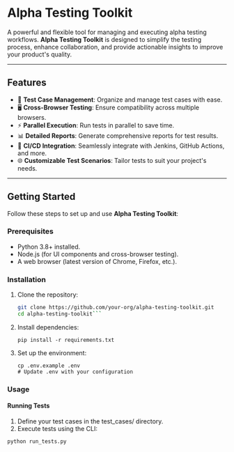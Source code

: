 # Alpha Testing Toolkit

A powerful and flexible tool for managing and executing alpha testing workflows. **Alpha Testing Toolkit** is designed to simplify the testing process, enhance collaboration, and provide actionable insights to improve your product's quality.

---

## Features

- 📄 **Test Case Management**: Organize and manage test cases with ease.
- 🖥️ **Cross-Browser Testing**: Ensure compatibility across multiple browsers.
- ⚡ **Parallel Execution**: Run tests in parallel to save time.
- 📊 **Detailed Reports**: Generate comprehensive reports for test results.
- 🔗 **CI/CD Integration**: Seamlessly integrate with Jenkins, GitHub Actions, and more.
- 🌐 **Customizable Test Scenarios**: Tailor tests to suit your project's needs.

---

## Getting Started

Follow these steps to set up and use **Alpha Testing Toolkit**:

### Prerequisites

- Python 3.8+ installed.
- Node.js (for UI components and cross-browser testing).
- A web browser (latest version of Chrome, Firefox, etc.).

### Installation

1. Clone the repository:
   ```bash
   git clone https://github.com/your-org/alpha-testing-toolkit.git
   cd alpha-testing-toolkit```
2. Install dependencies:
   ```
   pip install -r requirements.txt
   ```
3. Set up the environment:
   ```
   cp .env.example .env
   # Update .env with your configuration
   ```
### Usage
#### Running Tests
1. Define your test cases in the test_cases/ directory.
2. Execute tests using the CLI:
```
python run_tests.py
```

